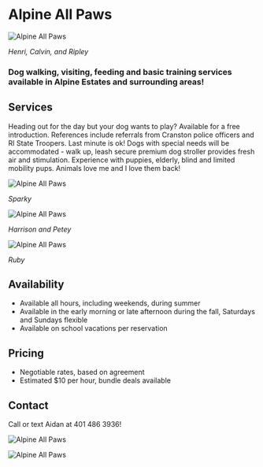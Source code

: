 # Alpine All Paws

![Alpine All Paws](./assets/IMG_4367.jpeg)

_Henri, Calvin, and Ripley_

### Dog walking, visiting, feeding and basic training services available in Alpine Estates and surrounding areas!

## Services

Heading out for the day but your dog wants to play? Available for a free introduction. References include referrals from Cranston police officers and RI State Troopers. Last minute is ok! Dogs with special needs will be accommodated - walk up, leash secure premium dog stroller provides fresh air and stimulation. Experience with puppies, elderly, blind and limited mobility pups. Animals love me and I love them back!

![Alpine All Paws](./assets/IMG_4365.JPG)

_Sparky_

![Alpine All Paws](./assets/IMG_4366.JPG)

_Harrison and Petey_

![Alpine All Paws](./assets/IMG_4375.JPG)

_Ruby_

## Availability

- Available all hours, including weekends, during summer
- Available in the early morning or late afternoon during the fall, Saturdays and Sundays flexible
- Available on school vacations per reservation

## Pricing

- Negotiable rates, based on agreement
- Estimated $10 per hour, bundle deals available

## Contact
Call or text Aidan at 401 486 3936!

![Alpine All Paws](./assets/IMG_4372.JPG)

![Alpine All Paws](./assets/IMG_4371.jpeg)

